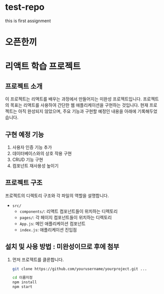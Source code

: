 # test-repo
this is first assignment

# 오픈한끼

# 리액트 학습 프로젝트

## 프로젝트 소개

이 프로젝트는 리액트를 배우는 과정에서 만들어지는 미완성 프로젝트입니다. 프로젝트의 목표는 리액트를 사용하여 간단한 웹 애플리케이션을 구현하는 것입니다. 현재 프로젝트는 아직 완성되지 않았으며, 주요 기능과 구현할 예정인 내용을 아래에 기록해두었습니다.

## 구현 예정 기능

1. 사용자 인증 기능 추가
2. 데이터베이스와의 상호 작용 구현
3. CRUD 기능 구현
4. 컴포넌트 재사용성 높이기

## 프로젝트 구조

프로젝트의 디렉토리 구조와 각 파일의 역할을 설명합니다.

- `src/`
  - `components/`: 리액트 컴포넌트들이 위치하는 디렉토리
  - `pages/`: 각 페이지 컴포넌트들이 위치하는 디렉토리
  - `App.js`: 메인 애플리케이션 컴포넌트
  - `index.js`: 애플리케이션 진입점


## 설치 및 사용 방법 : 미완성이므로 후에 첨부

1. 먼저 프로젝트를 클론합니다.
   ```bash
   git clone https://github.com/yourusername/yourproject.git ...

   cd 이름미정
   npm install
   npm start


